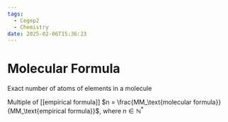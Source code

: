 ```yaml
---
tags:
  - Cegep2
  - Chemistry
date: 2025-02-06T15:36:23
---
```


# Molecular Formula

Exact number of atoms of elements in a molecule

Multiple of [[empirical formula]]
$n = \frac{MM_\text{molecular formula}}{MM_\text{empirical formula}}$, where $n \in \mathbb{N}^*$